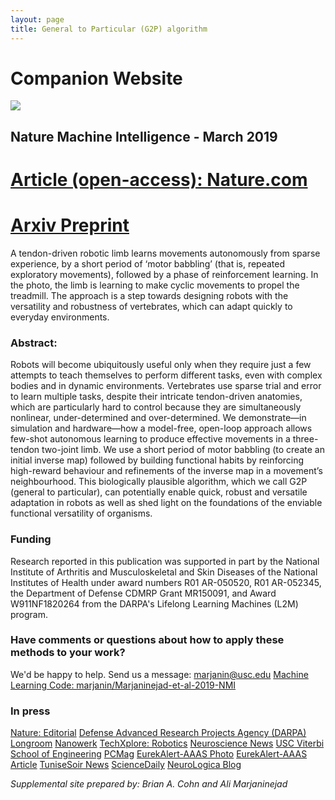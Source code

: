 ```yaml
---
layout: page
title: General to Particular (G2P) algorithm
---
```

# Companion Website
<img src="../../img/nmi_banner.jpg">

## Nature Machine Intelligence - March 2019

# [Article (open-access): Nature.com](https://www.nature.com/articles/s42256-019-0029-0)
# [Arxiv Preprint](https://arxiv.org/pdf/1810.08615.pdf)
A tendon-driven robotic limb learns movements autonomously from sparse experience, by a short period of ‘motor babbling’ (that is, repeated exploratory movements), followed by a phase of reinforcement learning. In the photo, the limb is learning to make cyclic movements to propel the treadmill. The approach is a step towards designing robots with the versatility and robustness of vertebrates, which can adapt quickly to everyday environments.




### **Abstract:**
Robots will become ubiquitously useful only when they require just a few attempts to teach themselves to perform different tasks, even with complex bodies and in dynamic environments. Vertebrates use sparse trial and error to learn multiple tasks, despite their intricate tendon-driven anatomies, which are particularly hard to control because they are simultaneously nonlinear, under-determined and over-determined. We demonstrate—in simulation and hardware—how a model-free, open-loop approach allows few-shot autonomous learning to produce effective movements in a three-tendon two-joint limb. We use a short period of motor babbling (to create an initial inverse map) followed by building functional habits by reinforcing high-reward behaviour and refinements of the inverse map in a movement’s neighbourhood. This biologically plausible algorithm, which we call G2P (general to particular), can potentially enable quick, robust and versatile adaptation in robots as well as shed light on the foundations of the enviable functional versatility of organisms.

### Funding
Research reported in this publication was supported in part by the National Institute of Arthritis and Musculoskeletal and Skin Diseases of the National Institutes of Health under award numbers R01 AR-050520, R01 AR-052345, the Department of Defense CDMRP Grant MR150091, and Award W911NF1820264 from the DARPA's Lifelong Learning Machines (L2M) program.

### Have comments or questions about how to apply these methods to your work?
We'd be happy to help. Send us a message: [marjanin@usc.edu](mailto:marjanin@usc.edu)
[Machine Learning Code: marjanin/Marjaninejad-et-al-2019-NMI](https://github.com/marjanin/Marjaninejad-et.-al.-2019-NMI)

### In press

[Nature: Editorial](https://doi.org/10.1038/s42256-019-0035-2)
[Defense Advanced Research Projects Agency (DARPA)](https://www.darpa.mil/news-events/2019-03-12)
[Longroom](https://longroom.com/discussion/1401781/a-robotic-leg-born-without-prior-knowledge-learns-to-walk)
[Nanowerk](https://www.nanowerk.com/news2/robotics/newsid=52337.php)
[TechXplore: Robotics](https://techxplore.com/news/2019-03-robotic-leg-born-prior-knowledge.html)
[Neuroscience News](https://neurosciencenews.com/ai-robotic-leg-learns-walk-10878/)
[USC Viterbi School of Engineering](https://viterbischool.usc.edu/news/2019/03/a-robotic-leg-born-without-prior-knowledge-learns-to-walk/)
[PCMag](https://www.pcmag.com/news/367051/how-this-robotic-leg-learned-to-walk-by-itself)
[EurekAlert-AAAS Photo](https://www.eurekalert.org/multimedia/pub/195144.php)
[EurekAlert-AAAS Article](https://www.eurekalert.org/pub_releases/2019-03/uosc-arl031019.php)
[TuniseSoir News](http://www.tunisiesoir.com/science/research-new-ai-algorithms-could-allow-robots-to-learn-to-move-by-themselves-imitating-animals-13989-2019/)
[ScienceDaily](https://www.sciencedaily.com/releases/2019/03/190311125138.htm)
[NeuroLogica Blog](https://theness.com/neurologicablog/index.php/robots-learning-to-walk/)

*Supplemental site prepared by: Brian A. Cohn and Ali Marjaninejad*
